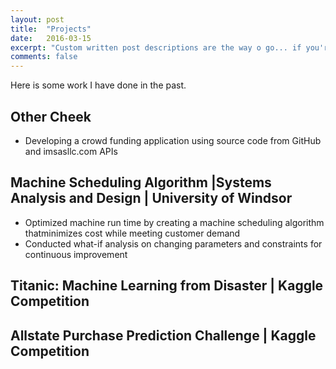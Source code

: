```yaml
---
layout: post
title:  "Projects"
date:   2016-03-15
excerpt: "Custom written post descriptions are the way o go... if you're not lazy."
comments: false
---
```


Here is some work I have done in the past.

## Other Cheek	                                                                                                                             
* Developing a crowd funding application using source code from GitHub and imsasllc.com APIs			   	                 

## Machine Scheduling Algorithm |Systems Analysis and Design | University of Windsor	                                
* Optimized machine run time by creating a machine scheduling algorithm thatminimizes cost while meeting customer demand
* Conducted what-if analysis on changing parameters and constraints for continuous improvement

## Titanic: Machine Learning from Disaster | Kaggle Competition					               

## Allstate Purchase Prediction Challenge | Kaggle Competition	